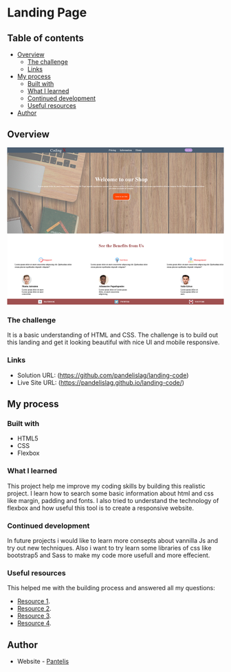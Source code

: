 # Landing Page

## Table of contents

- [Overview](#overview)
  - [The challenge](#the-challenge)
  - [Links](#links)
- [My process](#my-process)
  - [Built with](#built-with)
  - [What I learned](#what-i-learned)
  - [Continued development](#continued-development)
  - [Useful resources](#useful-resources)
- [Author](#author)

## Overview
![](images/template1.png) 
### The challenge

It is a basic understanding of HTML and CSS. The challenge is to build out this landing and get it looking beautiful with nice UI and mobile responsive.

### Links

- Solution URL: (https://github.com/pandelislag/landing-code)
- Live Site URL: (https://pandelislag.github.io/landing-code/)

## My process

### Built with

- HTML5 
- CSS 
- Flexbox

### What I learned

This project help me improve my coding skills by building this realistic project. I learn how to search some basic information about html and css like margin, padding and fonts. I also tried to understand the technology of flexbox and how useful this tool is to create a responsive website.

### Continued development

In future projects i would like to learn more consepts about vannilla Js and try out new techniques. Also i want to try learn some libraries of css like bootstrap5 and Sass to make my code more usefull and more effecient. 


### Useful resources
This helped me with the building process and answered all my questions:
- [Resource 1](https://developer.mozilla.org/).
- [Resource 2](https://www.w3schools.com/css/css_rwd_mediaqueries.asp).
- [Resource 3](https://stackoverflow.com/).
- [Resource 4](https://www.freecodecamp.org/).

## Author

- Website - [Pantelis](https://github.com/pandelislag)

